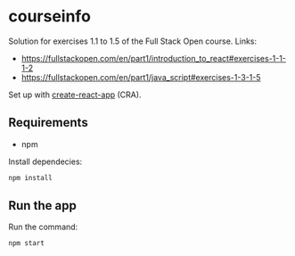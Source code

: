 # courseinfo

Solution for exercises 1.1 to 1.5 of the Full Stack Open course.
Links: 
* https://fullstackopen.com/en/part1/introduction_to_react#exercises-1-1-1-2
* https://fullstackopen.com/en/part1/java_script#exercises-1-3-1-5

Set up with [create-react-app](https://github.com/facebook/create-react-app) (CRA).

## Requirements

* npm

Install dependecies:

```bash
npm install
```


## Run the app

Run the command:
```
npm start
```